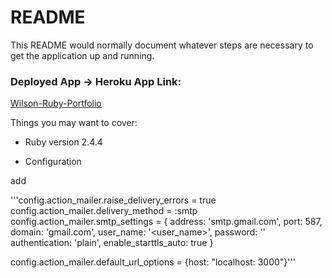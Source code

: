 # README

This README would normally document whatever steps are necessary to get the
application up and running.

### Deployed App -> Heroku App Link:

[Wilson-Ruby-Portfolio](https://wilson-ruby-portfolio.herokuapp.com/)


Things you may want to cover:

* Ruby version 
2.4.4

* Configuration

add

'''config.action_mailer.raise_delivery_errors = true
config.action_mailer.delivery_method = :smtp
config.action_mailer.smtp_settings = {
  address:              'smtp.gmail.com',
  port:                 587,
  domain:               'gmail.com',
  user_name:            '<user_name>',
  password:             '<password>'
  authentication:       'plain',
  enable_starttls_auto: true }

  config.action_mailer.default_url_options = {host: "localhost: 3000"}'''
